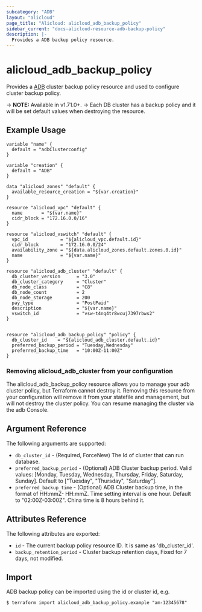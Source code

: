 ```yaml
---
subcategory: "ADB"
layout: "alicloud"
page_title: "Alicloud: alicloud_adb_backup_policy"
sidebar_current: "docs-alicloud-resource-adb-backup-policy"
description: |-
  Provides a ADB backup policy resource.
---
```


# alicloud\_adb\_backup\_policy

Provides a [ADB](https://www.alibabacloud.com/help/product/92664.htm) cluster backup policy resource and used to configure cluster backup policy.

-> **NOTE:** Available in v1.71.0+. 
-> Each DB cluster has a backup policy and it will be set default values when destroying the resource.

## Example Usage

```
variable "name" {
  default = "adbClusterconfig"
}

variable "creation" {
  default = "ADB"
}

data "alicloud_zones" "default" {
  available_resource_creation = "${var.creation}"
}

resource "alicloud_vpc" "default" {
  name       = "${var.name}"
  cidr_block = "172.16.0.0/16"
}

resource "alicloud_vswitch" "default" {
  vpc_id            = "${alicloud_vpc.default.id}"
  cidr_block        = "172.16.0.0/24"
  availability_zone = "${data.alicloud_zones.default.zones.0.id}"
  name              = "${var.name}"
}

resource "alicloud_adb_cluster" "default" {
  db_cluster_version      = "3.0"
  db_cluster_category     = "Cluster"
  db_node_class           = "C8"
  db_node_count           = 2
  db_node_storage         = 200
  pay_type                = "PostPaid"
  description             = "${var.name}"
  vswitch_id              = "vsw-t4nq4tr8wcuj7397rbws2"
}


resource "alicloud_adb_backup_policy" "policy" {
  db_cluster_id    = "${alicloud_adb_cluster.default.id}"
  preferred_backup_period = "Tuesday,Wednesday"
  preferred_backup_time   = "10:00Z-11:00Z"
}
```
### Removing alicloud_adb_cluster from your configuration
 
The alicloud_adb_backup_policy resource allows you to manage your adb cluster policy, but Terraform cannot destroy it. Removing this resource from your configuration will remove it from your statefile and management, but will not destroy the cluster policy. You can resume managing the cluster via the adb Console.
 
## Argument Reference

The following arguments are supported:

* `db_cluster_id` - (Required, ForceNew) The Id of cluster that can run database.
* `preferred_backup_period` - (Optional) ADB Cluster backup period. Valid values: [Monday, Tuesday, Wednesday, Thursday, Friday, Saturday, Sunday]. Default to ["Tuesday", "Thursday", "Saturday"].
* `preferred_backup_time` - (Optional) ADB Cluster backup time, in the format of HH:mmZ- HH:mmZ. Time setting interval is one hour. Default to "02:00Z-03:00Z". China time is 8 hours behind it.

## Attributes Reference

The following attributes are exported:

* `id` - The current backup policy resource ID. It is same as 'db_cluster_id'.
* `backup_retention_period` - Cluster backup retention days, Fixed for 7 days, not modified.

## Import

ADB backup policy can be imported using the id or cluster id, e.g.

```
$ terraform import alicloud_adb_backup_policy.example "am-12345678"
```
